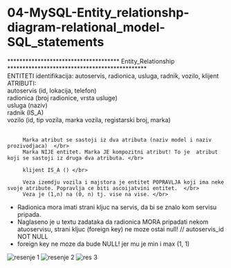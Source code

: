 # 04-MySQL-Entity_relationshp-diagram-relational_model-SQL_statements

************************************* Entity_Relationship ********************************************** </br>
ENTITETI identifikacija: autoservis, radionica, usluga, radnik, vozilo, klijent </br>
ATRIBUTI: </br>
         autoservis (id, lokacija, telefon)  </br>
         radionica  (broj radionice, vrsta usluge) </br>
         usluga (naziv) </br>
         radnik (IS_A) </br>
         vozilo (id, tip vozila, marka vozila, registarski broj, marka) </br></br>
         
         Marka atribut se sastoji iz dva atributa (naziv model i naziv prozivodjaca)  </br>
         Marka NIJE entitet. Marka JE kompozitni atribut! To je  atribut koji se sastoji iz druga dva atributa. </br>
         
         klijent IS_A () </br>
         
         Veza izemdju vozila i majstora je entitet POPRAVLJA koji ima neke svoje atribute. Popravlja ce biti ascoijatvini entitet.  </br>
         Veza je (1,n) na (0, n) tj. vise na vise. </br> 
     
 - Radionica mora imati strani kljuc na servis, da bi se znalo kom servisu pripada.   </br>
 - Naglaseno je u textu zadataka da radionica MORA pripadati nekom atuoservisu, strani kljuc (foreign key) ne moze ostai null! // autoservis_id NOT NULL </br>
 - foreign key ne moze da bude NULL! jer mu je min i max (1, 1)  </br>


![resenje 1](https://user-images.githubusercontent.com/56784702/209545482-ea0ea7fb-ffd6-46bc-9173-53a10849b0ec.png)
![resenje 2](https://user-images.githubusercontent.com/56784702/209545484-ccd0f187-80b4-4a24-bf65-9c1eba911a0c.png)
![res 3](https://user-images.githubusercontent.com/56784702/209545614-3637a642-c1bf-4d42-bc0d-9dcc1c3df70f.png)

